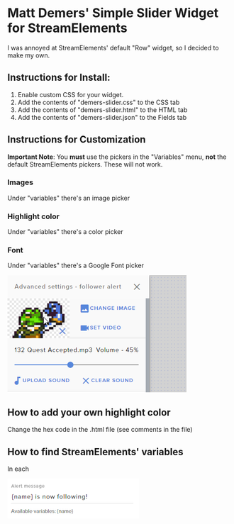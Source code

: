 # Matt Demers' Simple Slider Widget for StreamElements

I was annoyed at StreamElements' default "Row" widget, so I decided to make my own.

## Instructions for Install:

1. Enable custom CSS for your widget.
2. Add the contents of "demers-slider.css" to the CSS tab
3. Add the contents of "demers-slider.html" to the HTML tab
4. Add the contents of "demers-slider.json" to the Fields tab

## Instructions for Customization

**Important Note**: You **must** use the pickers in the "Variables" menu, **not** the default StreamElements pickers. These will not work.

### Images

Under "variables" there's an image picker

### Highlight color

Under "variables" there's a color picker

### Font

Under "variables" there's a Google Font picker

![Image](/rightclick.gif)

## How to add your own highlight color

Change the hex code in the .html file (see comments in the file)

## How to find StreamElements' variables

In each 

![Image](/alertvariables.png)



